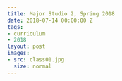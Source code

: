 ```yaml
---
title: Major Studio 2, Spring 2018
date: 2018-07-14 00:00:00 Z
tags:
- curriculum
- 2018
layout: post
images:
- src: class01.jpg
  size: normal
---
```


